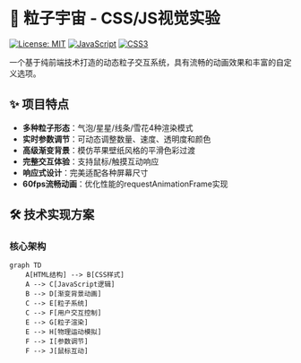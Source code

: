 # 🌈 粒子宇宙 - CSS/JS视觉实验

[![License: MIT](https://img.shields.io/badge/License-MIT-yellow.svg)](https://opensource.org/licenses/MIT)
[![JavaScript](https://img.shields.io/badge/JavaScript-ES6+-yellow)](https://developer.mozilla.org/zh-CN/docs/Web/JavaScript)
[![CSS3](https://img.shields.io/badge/CSS3-Animation-blue)](https://developer.mozilla.org/zh-CN/docs/Web/CSS)

一个基于纯前端技术打造的动态粒子交互系统，具有流畅的动画效果和丰富的自定义选项。

## ✨ 项目特点

- **多种粒子形态**：气泡/星星/线条/雪花4种渲染模式
- **实时参数调节**：可动态调整数量、速度、透明度和颜色
- **高级渐变背景**：模仿苹果壁纸风格的平滑色彩过渡
- **完整交互体验**：支持鼠标/触摸互动响应
- **响应式设计**：完美适配各种屏幕尺寸
- **60fps流畅动画**：优化性能的requestAnimationFrame实现

## 🛠️ 技术实现方案

### 核心架构
```mermaid
graph TD
    A[HTML结构] --> B[CSS样式]
    A --> C[JavaScript逻辑]
    B --> D[渐变背景动画]
    C --> E[粒子系统]
    C --> F[用户交互控制]
    E --> G[粒子渲染]
    E --> H[物理运动模拟]
    F --> I[参数调节]
    F --> J[鼠标互动]
